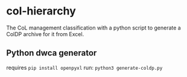 # col-hierarchy
The CoL management classification with a python script to generate a ColDP archive for it from Excel.

## Python dwca generator
requires `pip install openpyxl`
run: `python3 generate-coldp.py`
